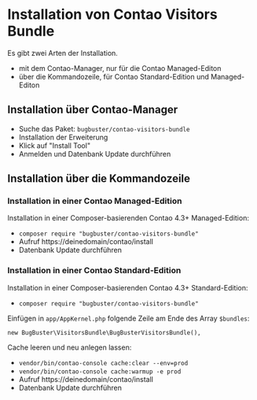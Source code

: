 # Installation von Contao Visitors Bundle

Es gibt zwei Arten der Installation.

* mit dem Contao-Manager, nur für die Contao Managed-Editon
* über die Kommandozeile, für Contao Standard-Edition und Managed-Editon


## Installation über Contao-Manager

* Suche das Paket: `bugbuster/contao-visitors-bundle`
* Installation der Erweiterung
* Klick auf "Install Tool"
* Anmelden und Datenbank Update durchführen


## Installation über die Kommandozeile

### Installation in einer Contao Managed-Edition

Installation in einer Composer-basierenden Contao 4.3+ Managed-Edition:

* `composer require "bugbuster/contao-visitors-bundle"`
* Aufruf https://deinedomain/contao/install
* Datenbank Update durchführen


### Installation in einer Contao Standard-Edition

Installation in einer Composer-basierenden Contao 4.3+ Standard-Edition:

* `composer require "bugbuster/contao-visitors-bundle"`

Einfügen in `app/AppKernel.php` folgende Zeile am Ende des Array `$bundles`:

`new BugBuster\VisitorsBundle\BugBusterVisitorsBundle(),`

Cache leeren und neu anlegen lassen:

* `vendor/bin/contao-console cache:clear --env=prod`
* `vendor/bin/contao-console cache:warmup -e prod`
* Aufruf https://deinedomain/contao/install
* Datenbank Update durchführen
